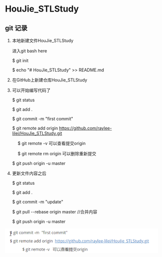 # HouJie_STLStudy

##  git 记录

1. 本地新建文件HouJie_STLStudy

   进入git  bash here

   $ git  init

   $ echo "# HouJie_STLStudy" >> README.md

2. 在GitHub上新建仓库HouJie_STLStudy

5. 可以开始编写代码了

   $ git status

   $ git add .

   $ git commit -m  "first commit"

   $ git remote add origin  https://github.com/raylee-lilei/HouJie_STLStudy.git

   ​		&emsp;$ git remote -v   可以查看提交origin

   ​		&emsp;$ git remote rm origin  可以删除重新提交
   
   $  git push origin -u master
   
4. 更新文件内容之后

   $  git status

   $ git add .

   $ git commit -m  "update"

   $ git pull --rebase origin master   //合并内容

   $  git push origin -u master

![image-20200730215735416](https://raw.githubusercontent.com/raylee-lilei/PicGoImage/master/imgimage-20200730215735416.png)